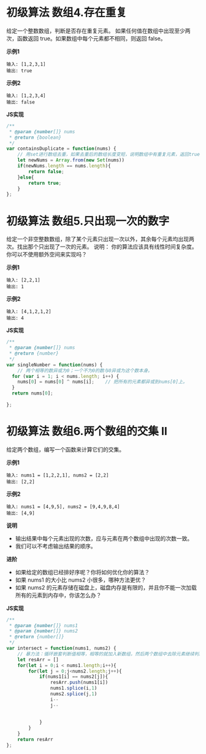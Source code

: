 # 初级算法 数组4.存在重复

给定一个整数数组，判断是否存在重复元素。
如果任何值在数组中出现至少两次，函数返回 true。如果数组中每个元素都不相同，则返回 false。

**示例1**
```chinese
输入: [1,2,3,1]
输出: true
```

**示例2**
```chinese
输入: [1,2,3,4]
输出: false
```
**JS实现**
```javascript
/**
 * @param {number[]} nums
 * @return {boolean}
 */
var containsDuplicate = function(nums) {
    // 用set进行数组去重，如果去重后的数组长度变短，说明数组中有重复元素，返回true
    let newNums = Array.from(new Set(nums))
    if(newNums.length == nums.length){
        return false;
    }else{
        return true;
    }
};
```

# 初级算法 数组5.只出现一次的数字

给定一个非空整数数组，除了某个元素只出现一次以外，其余每个元素均出现两次。找出那个只出现了一次的元素。
说明：
你的算法应该具有线性时间复杂度。 你可以不使用额外空间来实现吗？

**示例1**
```Chinese
输入: [2,2,1]
输出: 1
```
**示例2**
```Chinese
输入: [4,1,2,1,2]
输出: 4
```
**JS实现**
```javascript
/**
 * @param {number[]} nums
 * @return {number}
 */
var singleNumber = function(nums) {
    // 两个相等的数异或为0；一个不为0的数与0异或为这个数本身。
  for (var i = 1; i < nums.length; i++) {
    nums[0] = nums[0] ^ nums[i];    // 把所有的元素都异或到nums[0]上。
  }
  return nums[0];
    
};
```

# 初级算法 数组6.两个数组的交集 II
给定两个数组，编写一个函数来计算它们的交集。

**示例1**
```chinese
输入: nums1 = [1,2,2,1], nums2 = [2,2]
输出: [2,2]
```
**示例2**
```chinese
输入: nums1 = [4,9,5], nums2 = [9,4,9,8,4]
输出: [4,9]
```

**说明**
- 输出结果中每个元素出现的次数，应与元素在两个数组中出现的次数一致。
- 我们可以不考虑输出结果的顺序。

**进阶**
- 如果给定的数组已经排好序呢？你将如何优化你的算法？
- 如果 nums1 的大小比 nums2 小很多，哪种方法更优？
- 如果 nums2 的元素存储在磁盘上，磁盘内存是有限的，并且你不能一次加载所有的元素到内存中，你该怎么办？

**JS实现**
```javascript
/**
 * @param {number[]} nums1
 * @param {number[]} nums2
 * @return {number[]}
 */
var intersect = function(nums1, nums2) {
    // 暴力法：循环嵌套判断值相等，相等的就加入新数组，然后两个数组中去除元素继续判断
    let resArr = []
    for(let i = 0;i < nums1.length;i++){
        for(let j = 0;j<nums2.length;j++){
            if(nums1[i] == nums2[j]){
                resArr.push(nums1[i])
                nums1.splice(i,1)
                nums2.splice(j,1)
                i--
                j--
                
                
            }
        }
    }
    return resArr
};
```
